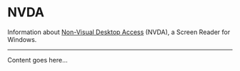 # NVDA

Information about [Non-Visual Desktop Access](https://www.nvaccess.org/) (NVDA), a Screen Reader for Windows.

---

Content goes here...